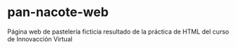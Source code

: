 # pan-nacote-web
Página web de pastelería ficticia resultado de la práctica de HTML del curso de Innovacción Virtual
